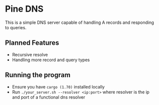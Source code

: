 # Pine DNS

This is a simple DNS server capable of handling A records and responding to queries.

## Planned Features

- Recursive resolve
- Handling more record and query types

## Running the program

- Ensure you have `cargo (1.70)` installed locally
- Run `./your_server.sh --resolver <ip:port>` where resolver is the ip and port of a functional dns resolver
